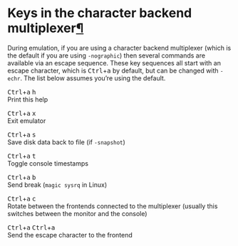 
Keys in the character backend multiplexer[¶](#keys-in-the-character-backend-multiplexer "Permalink to this headline")
=====================================================================================================================


During emulation, if you are using a character backend multiplexer
(which is the default if you are using `-nographic`) then several
commands are available via an escape sequence. These key sequences all
start with an escape character, which is <kbd>Ctrl</kbd>+<kbd>a</kbd> by default, but can be
changed with `-echr`. The list below assumes you’re using the default.



<kbd>Ctrl</kbd>+<kbd>a</kbd> <kbd>h</kbd><br>Print this help



<kbd>Ctrl</kbd>+<kbd>a</kbd> <kbd>x</kbd><br>Exit emulator



<kbd>Ctrl</kbd>+<kbd>a</kbd> <kbd>s</kbd><br>Save disk data back to file (if `-snapshot`)



<kbd>Ctrl</kbd>+<kbd>a</kbd> <kbd>t</kbd><br>Toggle console timestamps



<kbd>Ctrl</kbd>+<kbd>a</kbd> <kbd>b</kbd><br>Send break (`magic sysrq` in Linux)



<kbd>Ctrl</kbd>+<kbd>a</kbd> <kbd>c</kbd><br>Rotate between the frontends connected to the multiplexer (usually
this switches between the monitor and the console)



<kbd>Ctrl</kbd>+<kbd>a</kbd> <kbd>Ctrl</kbd>+<kbd>a</kbd><br>Send the escape character to the frontend


